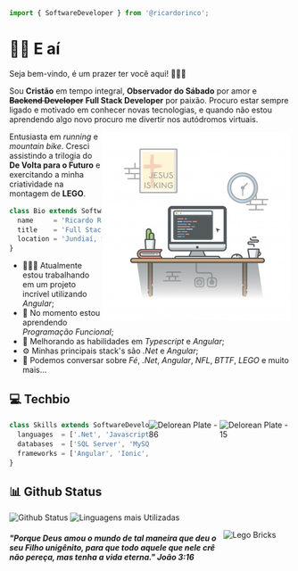 ```js
import { SoftwareDeveloper } from '@ricardorinco';
```

# 👋🏻 E aí

Seja bem-vindo, é um prazer ter você aqui! 👨🏻‍🦲

Sou **Cristão** em tempo integral, **Observador do Sábado** por amor e ~~**Backend Developer**~~ **Full Stack Developer** por paixão. Procuro estar sempre ligado e motivado em conhecer novas tecnologias, e quando não estou aprendendo algo novo procuro me divertir nos autódromos virtuais.

<img align="right" alt="Desk Setup" src="https://github.com/ricardorinco/ricardorinco/blob/master/desk-setup.png?raw=true" width="338" height="338" />

Entusiasta em *running* e *mountain bike*. Cresci assistindo a trilogia do **De Volta para o Futuro** e exercitando a minha criatividade na montagem de **LEGO**.

```js
class Bio extends SoftwareDeveloper {
  name     = 'Ricardo Rinco';
  title    = 'Full Stack Software Developer';
  location = 'Jundiaí, SP';
}
```

- 👨🏻‍💻 Atualmente estou trabalhando em um projeto incrível utilizando *Angular*;
- 🌱 No momento estou aprendendo *Programação Funcional*;
- 🏹 Melhorando as habilidades em *Typescript* e *Angular*;
- ⚙️ Minhas principais stack's são *.Net* e *Angular*;
- 💬 Podemos conversar sobre *Fé*, *.Net*, *Angular*, *NFL*, *BTTF*, *LEGO* e muito mais...

## 💻 Techbio

<img align="right" alt="Delorean Plate - 15" src="https://i.imgur.com/shqFZpJ.png" width="127" height="67" />
<img align="right" alt="Delorean Plate - 86" src="https://i.imgur.com/gcute4T.png" width="127" height="67" />

```js
class Skills extends SoftwareDeveloper {
  languages  = ['.Net', 'Javascript', 'TypeScript'];
  databases  = ['SQL Server', 'MySQL', 'MongoDB', 'SQLite'];
  frameworks = ['Angular', 'Ionic', 'Xamarin'];
}
```

## 📊 Github Status
![Github Status](https://github-readme-stats.vercel.app/api?username=RicardoRinco&show_icons=true&hide_rank=true&custom_title=Github%20Status&theme=vue)
![Linguagens mais Utilizadas](https://github-readme-stats.anuraghazra1.vercel.app/api/top-langs/?username=RicardoRinco&layout=compact&custom_title=Linguagens%20mais%20Utilizadas&theme=vue&)

<img align="right" alt="Lego Bricks" src="https://i.imgur.com/WT1jnvq.png" width="120" height="120" />

##### "Porque Deus amou o mundo de tal maneira que deu o seu Filho unigênito, para que todo aquele que nele crê não pereça, mas tenha a vida eterna." João 3:16
